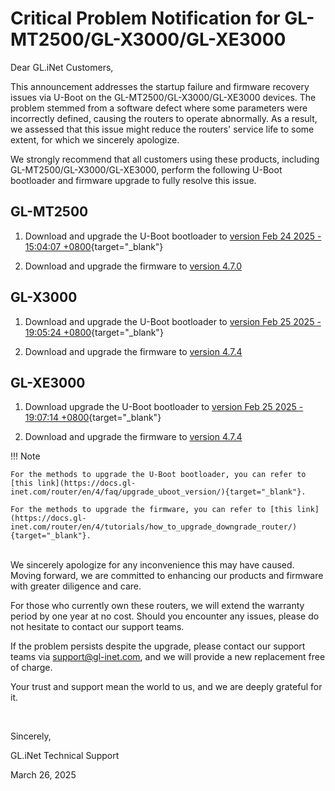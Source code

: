 # Critical Problem Notification for GL-MT2500/GL-X3000/GL-XE3000

Dear GL.iNet Customers,

This announcement addresses the startup failure and firmware recovery issues via U-Boot on the GL-MT2500/GL-X3000/GL-XE3000 devices. The problem stemmed from a software defect where some parameters were incorrectly defined, causing the routers to operate abnormally. As a result, we assessed that this issue might reduce the routers' service life to some extent, for which we sincerely apologize.

We strongly recommend that all customers using these products, including GL-MT2500/GL-X3000/GL-XE3000, perform the following U-Boot bootloader and firmware upgrade to fully resolve this issue.

## GL-MT2500

1. Download and upgrade the U-Boot bootloader to [version Feb 24 2025 - 15:04:07 +0800](https://github.com/gl-inet/mt798x-boot/blob/main/bin/uboot-mt2500-20250224-md5-74286e770cfb041b611d80d4adaef189.bin){target="_blank"}

2. Download and upgrade the firmware to [version 4.7.0](https://fw.gl-inet.com/firmware/mt2500/release/openwrt-mt2500-4.7.0-1205-1733363804.bin?_gl=1*16i9l4v*_gcl_aw*R0NMLjE3NDE2NTc4MjcuQ2owS0NRandtN3EtQmhEUkFSSXNBQ0Q2LWZXWGlDUTFhVGoxR3dIOU56QWNwSVNSRGRXa1hmejdBcWFTcFZDdnF0bFpPODhhb21USU9xTWFBdnJFRUFMd193Y0I.*_gcl_au*NDQ4NjEwOTg3LjE3NDIyODAwMjcuMTQ0NzIyNjk4OC4xNzQyODE2NDg5LjE3NDI4MTY2MzY.*_ga*Nzc4MDE3MTU4LjE3MzQ1MDE4Mzk.*_ga_34T6Q5NL0V*MTc0Mjg4NTg1OS43Ny4xLjE3NDI4ODY4NDQuMC4wLjA.)

## GL-X3000
1. Download and upgrade the U-Boot bootloader to [version Feb 25 2025 - 19:05:24 +0800](https://github.com/gl-inet/mt798x-boot/blob/main/bin/uboot-x3000-20250225-md5-c9d7b2fd2451adbc0bb126e2d9729e87.bin){target="_blank"}

2. Download and upgrade the firmware to [version 4.7.4](https://fw.gl-inet.com/firmware/x3000/release/openwrt-x3000-4.7.4-0317-1742206344.bin?_gl=1*krg6tk*_gcl_aw*R0NMLjE3NDE2NTc4MjcuQ2owS0NRandtN3EtQmhEUkFSSXNBQ0Q2LWZXWGlDUTFhVGoxR3dIOU56QWNwSVNSRGRXa1hmejdBcWFTcFZDdnF0bFpPODhhb21USU9xTWFBdnJFRUFMd193Y0I.*_gcl_au*NDQ4NjEwOTg3LjE3NDIyODAwMjcuMTQ0NzIyNjk4OC4xNzQyODE2NDg5LjE3NDI4MTY2MzY.*_ga*Nzc4MDE3MTU4LjE3MzQ1MDE4Mzk.*_ga_34T6Q5NL0V*MTc0Mjg5MDU4NC43OC4wLjE3NDI4OTA1ODQuMC4wLjA.)

## GL-XE3000
1. Download upgrade the U-Boot bootloader to [version Feb 25 2025 - 19:07:14 +0800](https://github.com/gl-inet/mt798x-boot/blob/main/bin/uboot-xe3000-20250225-md5-05fadd9da27314d41dbadc6fbd239b3d.bin){target="_blank"}

2. Download and upgrade the firmware to [version 4.7.4](https://fw.gl-inet.com/firmware/xe3000/release/openwrt-xe3000-4.7.4-0317-1742206184.bin?_gl=1*nvhmuz*_gcl_aw*R0NMLjE3NDE2NTc4MjcuQ2owS0NRandtN3EtQmhEUkFSSXNBQ0Q2LWZXWGlDUTFhVGoxR3dIOU56QWNwSVNSRGRXa1hmejdBcWFTcFZDdnF0bFpPODhhb21USU9xTWFBdnJFRUFMd193Y0I.*_gcl_au*NDQ4NjEwOTg3LjE3NDIyODAwMjcuMTQ0NzIyNjk4OC4xNzQyODE2NDg5LjE3NDI4MTY2MzY.*_ga*Nzc4MDE3MTU4LjE3MzQ1MDE4Mzk.*_ga_34T6Q5NL0V*MTc0Mjg5MDU4NC43OC4xLjE3NDI4OTE2MTQuMC4wLjA.)

!!! Note

    For the methods to upgrade the U-Boot bootloader, you can refer to [this link](https://docs.gl-inet.com/router/en/4/faq/upgrade_uboot_version/){target="_blank"}.

    For the methods to upgrade the firmware, you can refer to [this link](https://docs.gl-inet.com/router/en/4/tutorials/how_to_upgrade_downgrade_router/){target="_blank"}.

<br>
We sincerely apologize for any inconvenience this may have caused. Moving forward, we are committed to enhancing our products and firmware with greater diligence and care.

For those who currently own these routers, we will extend the warranty period by one year at no cost. Should you encounter any issues, please do not hesitate to contact our support teams.

If the problem persists despite the upgrade, please contact our support teams via support@gl-inet.com, and we will provide a new replacement free of charge.

Your trust and support mean the world to us, and we are deeply grateful for it.

<br>

Sincerely,

GL.iNet Technical Support

March 26, 2025